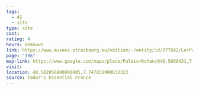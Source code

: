 ```yaml
---
tags:
  - 4S
  - site
type: site
cost: 
rating: 4
hours: Unknown
link: https://www.musees.strasbourg.eu/edition/-/entity/id/277882/Le+Palais+Rohan
page: "396"
map-link: https://www.google.com/maps/place/Palais+Rohan/@48.5808431,7.7499596,17z/data=!3m2!4b1!5s0x4796c8537bcb6eab:0x1a29581bddb1b60e!4m6!3m5!1s0x4796c9bc2572cdef:0xc3eef3b73fee8fcd!8m2!3d48.5808396!4d7.7525345!16s%2Fg%2F11vlhfnwm5?entry=ttu&g_ep=EgoyMDI0MDkyNS4wIKXMDSoASAFQAw%3D%3D
visit: 
location: 48.582956800000005,7.747832990632323
source: Fodor's Essential France
---
```

